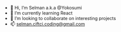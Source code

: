 - 👋 Hi, I’m Selman a.k.a @Yokosumi
- 🌱 I’m currently learning React
- 💞️ I’m looking to collaborate on interesting projects
- 📫 selman.ciftci.coding@gmail.com

<!---
Yokosumi/Yokosumi is a ✨ special ✨ repository because its `README.md` (this file) appears on your GitHub profile.
You can click the Preview link to take a look at your changes.
--->
